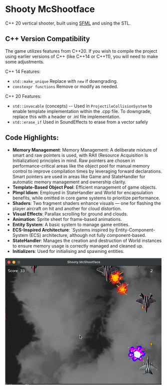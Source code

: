 # Shooty McShootface

C++ 20 vertical shooter, built using [SFML](https://www.sfml-dev.org) and using the STL.

## C++ Version Compatibility

The game utilizes features from C++20. If you wish to compile the project using earlier versions of C++ (like C++14 or C++11), you will need to make some adjustments.

C++ 14 Features:
- `std::make_unique` Replace with `new` if downgrading.
- `constexpr functions` Remove or modify as needed.

C++ 20 Features:
- `std::invocable` (concepts) -- Used in `ProjectileCollisionSystem` to enable template implementation within the .cpp file. To downgrade, replace this with a header or .inl file implementation.
- `std::erase_if` Used in SoundEffects to erase from a vector safely


## Code Highlights:

- **Memory Management**: Memory Management: A deliberate mixture of smart and raw pointers is used, with RAII (Resource Acquisition Is Initialization) principles in mind. Raw pointers are chosen in performance-critical areas like the object pool for manual memory control to improve compilation times by leveraging forward declarations. Smart pointers are used in areas like Game and StateHandler for automatic memory management and ownership clarity.
- **Template-Based Object Pool**: Efficient management of game objects.
- **PImpl Idiom**: Employed in StateHandler and World for encapsulation benefits, while omitted in core game systems to prioritize performance.
- **Shaders**: Two fragment shaders enhance visuals — one for flashing the player aircraft on hit and another for cloud distortion.
- **Visual Effects**: Parallax scrolling for ground and clouds.
- **Animation**: Sprite sheet for frame-based animations.
- **Entity System**: A basic system to manage game entities.
- **ECS-Inspired Architecture**: `Systems inspired by Entity-Component-System (ECS) architecture, although not fully component-based.
- **StateHandler**: Manages the creation and destruction of World instances to ensure memory usage is correctly managed and cleaned up. 
- **Initializers**: Used for initialising and spawning entities.



![plot](./public/shooty.gif)